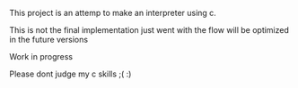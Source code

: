 This project is an attemp to make an interpreter using c.

This is not the final implementation just went with the flow will be optimized in the future versions

Work in progress

Please dont judge my c skills ;(   :)
